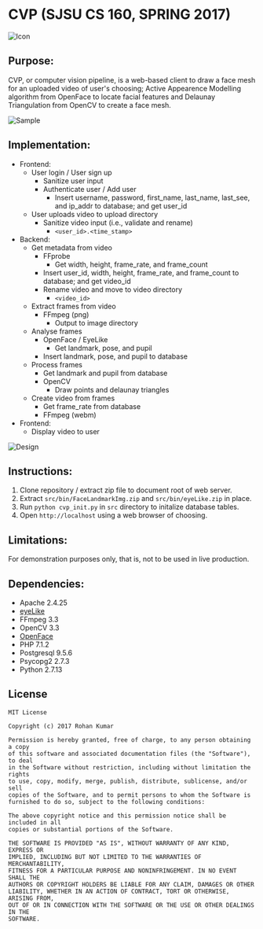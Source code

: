 # CVP (SJSU CS 160, SPRING 2017)

![Icon](https://i.imgur.com/ougg2B7.png)

## Purpose:
CVP, or computer vision pipeline, is a web-based client to draw a face mesh for an uploaded video of user's choosing; Active Appearence Modelling algorithm from OpenFace to locate facial features and Delaunay Triangulation from OpenCV to create a face mesh.

![Sample](https://i.imgur.com/tdRB7kR.png)

## Implementation:  
* Frontend:
  * User login / User sign up
    * Sanitize user input
    * Authenticate user / Add user
      * Insert username, password, first_name, last_name, last_see, and ip_addr to database; and get user_id
  * User uploads video to upload directory
    * Sanitize video input (i.e., validate and rename)
      * ```<user_id>.<time_stamp>```
* Backend:
  * Get metadata from video
    * FFprobe
      * Get width, height, frame_rate, and frame_count
    * Insert user_id, width, height, frame_rate, and frame_count to database; and get video_id
    * Rename video and move to video directory
      * ```<video_id>```
  * Extract frames from video
    * FFmpeg (png)
      * Output to image directory
  * Analyse frames
    * OpenFace / EyeLike
      * Get landmark, pose, and pupil
    * Insert landmark, pose, and pupil to database
  * Process frames
    * Get landmark and pupil from database
    * OpenCV
      * Draw points and delaunay triangles
  * Create video from frames
    * Get frame_rate from database
    * FFmpeg (webm)
* Frontend:
  * Display video to user

![Design](https://i.imgur.com/6xuoi0W.png)

## Instructions: 
1. Clone repository / extract zip file to document root of web server.
2. Extract ```src/bin/FaceLandmarkImg.zip``` and ```src/bin/eyeLike.zip``` in place.
3. Run ```python cvp_init.py``` in ```src``` directory to initalize database tables.
4. Open ```http://localhost``` using a web browser of choosing.

## Limitations:
For demonstration purposes only, that is, not to be used in live production.

## Dependencies:
* Apache 2.4.25
* [eyeLike](https://github.com/trishume/eyeLike)
* FFmpeg 3.3
* OpenCV 3.3
* [OpenFace](https://github.com/TadasBaltrusaitis/OpenFace)
* PHP 7.1.2 
* Postgresql 9.5.6
* Psycopg2 2.7.3
* Python 2.7.13

## License
```
MIT License

Copyright (c) 2017 Rohan Kumar

Permission is hereby granted, free of charge, to any person obtaining a copy
of this software and associated documentation files (the "Software"), to deal
in the Software without restriction, including without limitation the rights
to use, copy, modify, merge, publish, distribute, sublicense, and/or sell
copies of the Software, and to permit persons to whom the Software is
furnished to do so, subject to the following conditions:

The above copyright notice and this permission notice shall be included in all
copies or substantial portions of the Software.

THE SOFTWARE IS PROVIDED "AS IS", WITHOUT WARRANTY OF ANY KIND, EXPRESS OR
IMPLIED, INCLUDING BUT NOT LIMITED TO THE WARRANTIES OF MERCHANTABILITY,
FITNESS FOR A PARTICULAR PURPOSE AND NONINFRINGEMENT. IN NO EVENT SHALL THE
AUTHORS OR COPYRIGHT HOLDERS BE LIABLE FOR ANY CLAIM, DAMAGES OR OTHER
LIABILITY, WHETHER IN AN ACTION OF CONTRACT, TORT OR OTHERWISE, ARISING FROM,
OUT OF OR IN CONNECTION WITH THE SOFTWARE OR THE USE OR OTHER DEALINGS IN THE
SOFTWARE.
```
